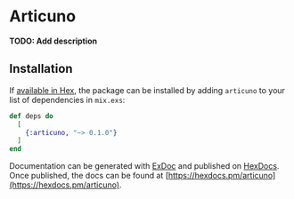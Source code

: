 # Articuno

**TODO: Add description**

## Installation

If [available in Hex](https://hex.pm/docs/publish), the package can be installed
by adding `articuno` to your list of dependencies in `mix.exs`:

```elixir
def deps do
  [
    {:articuno, "~> 0.1.0"}
  ]
end
```

Documentation can be generated with [ExDoc](https://github.com/elixir-lang/ex_doc)
and published on [HexDocs](https://hexdocs.pm). Once published, the docs can
be found at [https://hexdocs.pm/articuno](https://hexdocs.pm/articuno).

